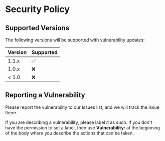 # Security Policy

## Supported Versions

The following versions will be supported with vulnerability updates:

| Version | Supported          |
| ------- | ------------------ |
| 1.1.x   | :white_check_mark: |
| 1.0.x   | :x:                |
| < 1.0   | :x:                |

## Reporting a Vulnerability

Please report the vulnerability to our Issues list, and we will track the issue there.

If you are describing a vulnerability, please label it as such. If you don't have the permission to set a label, then
use **Vulnerability:** at the beginning of the body where you describe the actions that can be taken.
